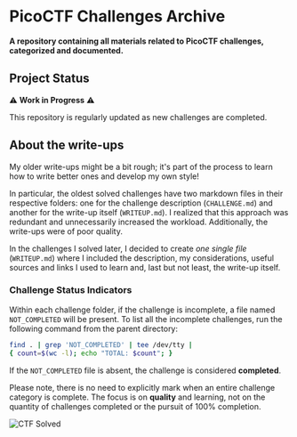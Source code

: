 # PicoCTF Challenges Archive

**A repository containing all materials related to PicoCTF challenges, categorized and documented.**

## Project Status

⚠️ **Work in Progress** ⚠️

This repository is regularly updated as new challenges are completed.

## About the write-ups

My older write-ups might be a bit rough; it's part of the process to learn how to write better ones and develop my own style!

In particular, the oldest solved challenges have two markdown files in their respective folders: one for the challenge description (`CHALLENGE.md`) and another for the write-up itself (`WRITEUP.md`). I realized that this approach was redundant and unnecessarily increased the workload. Additionally, the write-ups were of poor quality.

In the challenges I solved later, I decided to create *one single file* (`WRITEUP.md`) where I included the description, my considerations, useful sources and links I used to learn and, last but not least, the write-up itself.

### Challenge Status Indicators

Within each challenge folder, if the challenge is incomplete, a file named `NOT_COMPLETED` will be present.
To list all the incomplete challenges, run the following command from the parent directory:

```bash
find . | grep 'NOT_COMPLETED' | tee /dev/tty | 
{ count=$(wc -l); echo "TOTAL: $count"; }
```

If the `NOT_COMPLETED` file is absent, the challenge is considered **completed**.

Please note, there is no need to explicitly mark when an entire challenge category is complete.
The focus is on **quality** and learning, not on the quantity of challenges completed or the pursuit of 100% completion.

<!-- To view all executable files >
<!-- find . -type f -exec file {} + | grep 'ELF' -->

<!-- CTF_BADGE -->
![CTF Solved](https://img.shields.io/badge/CTF%20Solved-59-pink)
